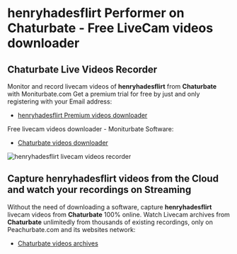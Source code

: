 # henryhadesflirt Performer on Chaturbate - Free LiveCam videos downloader

## Chaturbate Live Videos Recorder

Monitor and record livecam videos of **henryhadesflirt** from **Chaturbate** with Moniturbate.com
Get a premium trial for free by just and only registering with your Email address:
* [henryhadesflirt Premium videos downloader](https://moniturbate.com/request-demo-licence-key.html)

Free livecam videos downloader - Moniturbate Software:
* [Chaturbate videos downloader](https://moniturbate.com/moniturbate-download-software.html)

![henryhadesflirt livecam videos recorder](https://peachurnet.com/templates/moniturbate-software.png)


## Capture henryhadesflirt videos from the Cloud and watch your recordings on Streaming

Without the need of downloading a software, capture **henryhadesflirt** livecam videos from **Chaturbate** 100% online.
Watch Livecam archives from **Chaturbate** unlimitedly from thousands of existing recordings, only on Peachurbate.com and its websites network:
* [Chaturbate videos archives](https://peachurnet.com/)
